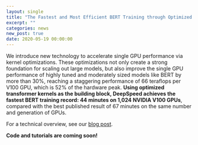 ```yaml
---
layout: single
title: "The Fastest and Most Efficient BERT Training through Optimized Transformer Kernels"
excerpt: ""
categories: news
new_post: true
date: 2020-05-19 00:00:00
---
```


We introduce new technology to accelerate single GPU performance via kernel
optimizations. These optimizations not only create a strong foundation for
scaling out large models, but also improve the single GPU performance of
highly tuned and moderately sized models like BERT by more than 30%, reaching
a staggering performance of 66 teraflops per V100 GPU, which is 52% of the
hardware peak. **Using optimized transformer kernels as the building block,
DeepSpeed achieves the fastest BERT training record: 44 minutes on 1,024
NVIDIA V100 GPUs**, compared with the best published result of 67 minutes on
the same number and generation of GPUs.

For a technical overview, see our [blog post](https://www.microsoft.com/en-us/research/blog/zero-2-deepspeed-shattering-barriers-of-deep-learning-speed-scale/).

**Code and tutorials are coming soon!**
